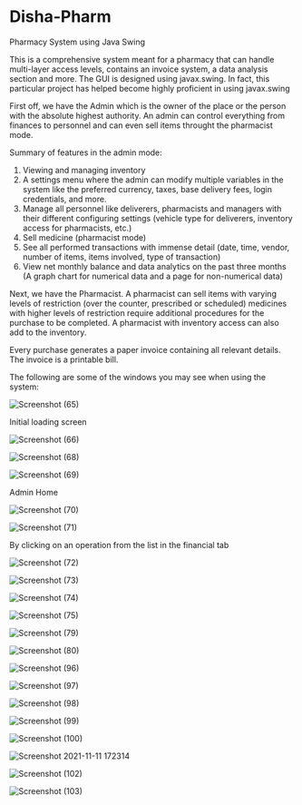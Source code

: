 # Disha-Pharm
Pharmacy System using Java Swing

This is a comprehensive system meant for a pharmacy that can handle multi-layer access levels, contains an invoice system, a data analysis section and more.
The GUI is designed using javax.swing. In fact, this particular project has helped become highly proficient in using javax.swing

First off, we have the Admin which is the owner of the place or the person with the absolute highest authority.
An admin can control everything from finances to personnel and can even sell items throught the pharmacist mode.

Summary of features in the admin mode:
1. Viewing and managing inventory
2. A settings menu where the admin can modify multiple variables in the system like the preferred currency, taxes, base delivery fees, login credentials, and more.
3. Manage all personnel like deliverers, pharmacists and managers with their different configuring settings (vehicle type for deliverers, inventory access for pharmacists, etc.)
4. Sell medicine (pharmacist mode)
5. See all performed transactions with immense detail (date, time, vendor, number of items, items involved, type of transaction)
6. View net monthly balance and data analytics on the past three months (A graph chart for numerical data and a page for non-numerical data)

Next, we have the Pharmacist.
A pharmacist can sell items with varying levels of restriction (over the counter, prescribed or scheduled)
medicines with higher levels of restriction require additional procedures for the purchase to be completed.
A pharmacist with inventory access can also add to the inventory.

Every purchase generates a paper invoice containing all relevant details. The invoice is a printable bill.

The following are some of the windows you  may see when using the system:

![Screenshot (65)](https://user-images.githubusercontent.com/90573502/141642455-80c76476-73ea-47c5-9c81-8b73d6032326.png)

Initial loading screen

![Screenshot (66)](https://user-images.githubusercontent.com/90573502/141642463-468a796f-c079-4013-a063-ac4b79000dd9.png)

![Screenshot (68)](https://user-images.githubusercontent.com/90573502/141642467-834cd014-cc1f-47ab-8be1-f36db04f6f6b.png)

![Screenshot (69)](https://user-images.githubusercontent.com/90573502/141642470-9a1cbd4f-ec83-465c-adde-79f4a44e5f18.png)

Admin Home

![Screenshot (70)](https://user-images.githubusercontent.com/90573502/141642475-16ad6dd4-89f0-46c8-b6b9-93921e8a6e83.png)

![Screenshot (71)](https://user-images.githubusercontent.com/90573502/141642484-cc77c9de-97d4-4fc9-b558-75f296940246.png)

By clicking on an operation from the list in the financial tab

![Screenshot (72)](https://user-images.githubusercontent.com/90573502/141642503-0ecb8e4c-1def-4bd4-a882-a862e8f7e2fb.png)

![Screenshot (73)](https://user-images.githubusercontent.com/90573502/141642511-3597746e-91c3-4ae4-a38b-25d09e18e71e.png)

![Screenshot (74)](https://user-images.githubusercontent.com/90573502/141642517-1d4fa435-98e1-4c8b-b6c7-a32fe75bea2b.png)

![Screenshot (75)](https://user-images.githubusercontent.com/90573502/141642519-253e8392-6591-467c-818c-1fa56676883c.png)

![Screenshot (79)](https://user-images.githubusercontent.com/90573502/141642541-7f199381-ae4c-4a69-9b6b-c9fb61db906b.png)

![Screenshot (80)](https://user-images.githubusercontent.com/90573502/141642544-6f6a5db5-729e-4cd6-b309-2b844ee514e6.png)

![Screenshot (96)](https://user-images.githubusercontent.com/90573502/141642550-bb075ed6-d9ac-4b73-bbd5-d94478f81cf3.png)

![Screenshot (97)](https://user-images.githubusercontent.com/90573502/141642555-0c0c4e51-8a65-4dda-b104-a05895977c15.png)

![Screenshot (98)](https://user-images.githubusercontent.com/90573502/141642659-0844c681-78ba-41a6-ad82-a2e161283145.png)

![Screenshot (99)](https://user-images.githubusercontent.com/90573502/141642664-6ccf68cc-e19b-40f6-97d4-44d8f2cc7703.png)

![Screenshot (100)](https://user-images.githubusercontent.com/90573502/141642674-3a0e2bf4-0605-48f6-a156-ad1a466998f5.png)

![Screenshot 2021-11-11 172314](https://user-images.githubusercontent.com/90573502/141642766-23bf26b9-134a-4fab-86b6-1a7ee4c7fb11.jpg)

![Screenshot (102)](https://user-images.githubusercontent.com/90573502/141642867-1fb78702-b2bb-4b06-b758-7c41c60116a2.png)

![Screenshot (103)](https://user-images.githubusercontent.com/90573502/141642838-d88606b2-f3f6-453d-8b3a-bb5c0925a41f.png)



